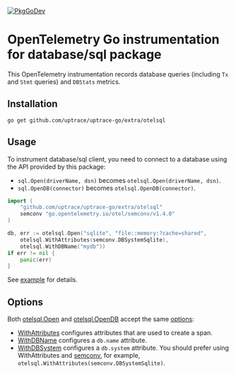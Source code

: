 [![PkgGoDev](https://pkg.go.dev/badge/github.com/uptrace/uptrace-go/extra/otelsql)](https://pkg.go.dev/github.com/uptrace/uptrace-go/extra/otelsql)

# OpenTelemetry Go instrumentation for database/sql package

This OpenTelemetry instrumentation records database queries (including `Tx` and `Stmt` queries) and
`DBStats` metrics.

## Installation

```shell
go get github.com/uptrace/uptrace-go/extra/otelsql
```

## Usage

To instrument database/sql client, you need to connect to a database using the API provided by this
package:

- `sql.Open(driverName, dsn)` becomes `otelsql.Open(driverName, dsn)`.
- `sql.OpenDB(connector)` becomes `otelsql.OpenDB(connector)`.

```go
import (
	"github.com/uptrace/uptrace-go/extra/otelsql"
	semconv "go.opentelemetry.io/otel/semconv/v1.4.0"
)

db, err := otelsql.Open("sqlite", "file::memory:?cache=shared",
	otelsql.WithAttributes(semconv.DBSystemSqlite),
	otelsql.WithDBName("mydb"))
if err != nil {
	panic(err)
}
```

See [example](/example/) for details.

## Options

Both [otelsql.Open](https://pkg.go.dev/github.com/uptrace/uptrace-go/extra/otelsql#Open) and
[otelsql.OpenDB](https://pkg.go.dev/github.com/uptrace/uptrace-go/extra/otelsql#OpenDB) accept the
same [options](https://pkg.go.dev/github.com/uptrace/uptrace-go/extra/otelsql#Option):

- [WithAttributes](https://pkg.go.dev/github.com/uptrace/uptrace-go/extra/otelsql#WithAttributes)
  configures attributes that are used to create a span.
- [WithDBName](https://pkg.go.dev/github.com/uptrace/uptrace-go/extra/otelsql#WithDBName) configures
  a `db.name` attribute.
- [WithDBSystem](https://pkg.go.dev/github.com/uptrace/uptrace-go/extra/otelsql#WithDBSystem)
  configures a `db.system` attribute. You should prefer using WithAttributes and
  [semconv](https://pkg.go.dev/go.opentelemetry.io/otel/semconv/v1.4.0), for example,
  `otelsql.WithAttributes(semconv.DBSystemSqlite)`.
